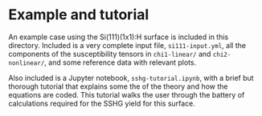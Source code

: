Example and tutorial
================================

An example case using the Si(111)(1x1):H surface is included in this directory. Included is a very complete input file, `si111-input.yml`, all the components of the susceptibility tensors in `chi1-linear/` and `chi2-nonlinear/`, and some reference data with relevant plots.

Also included is a Jupyter notebook, `sshg-tutorial.ipynb`, with a brief but thorough tutorial that explains some the of the theory and how the equations are coded. This tutorial walks the user through the battery of calculations required for the SSHG yield for this surface.
